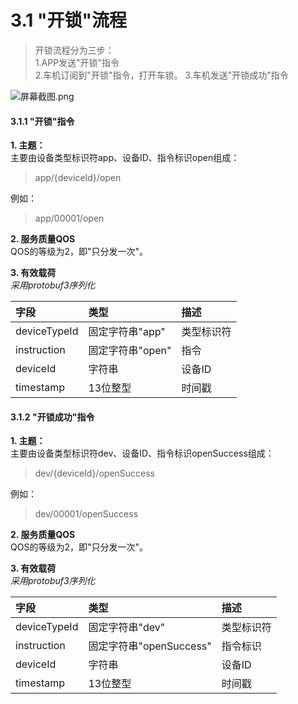 # 3.1 "开锁"流程



> 开锁流程分为三步：  
> 1.APP发送"开锁"指令  
> 2.车机订阅到"开锁"指令，打开车锁。 3.车机发送"开锁成功"指令

![&#x5C4F;&#x5E55;&#x622A;&#x56FE;.png](https://images.gitee.com/uploads/images/2019/0131/162059_3a0d854c_4759596.png)

#### 3.1.1 "开锁"指令

**1. 主题：**  
主要由设备类型标识符app、设备ID、指令标识open组成：

> app/{deviceId}/open

例如：

> app/00001/open

**2. 服务质量QOS**  
QOS的等级为2，即"只分发一次"。

**3. 有效载荷**  
_采用protobuf3序列化_

| 字段 | 类型 | 描述 |
| :--- | :--- | :--- |
| deviceTypeId | 固定字符串"app" | 类型标识符 |
| instruction | 固定字符串"open" | 指令 |
| deviceId | 字符串 | 设备ID |
| timestamp | 13位整型 | 时间戳 |

#### 3.1.2 "开锁成功"指令

**1. 主题：**  
主要由设备类型标识符dev、设备ID、指令标识openSuccess组成：

> dev/{deviceId}/openSuccess

例如：

> dev/00001/openSuccess

**2. 服务质量QOS**  
QOS的等级为2，即"只分发一次"。

**3. 有效载荷**  
_采用protobuf3序列化_

| 字段 | 类型 | 描述 |
| :--- | :--- | :--- |
| deviceTypeId | 固定字符串"dev" | 类型标识符 |
| instruction | 固定字符串"openSuccess" | 指令标识 |
| deviceId | 字符串 | 设备ID |
| timestamp | 13位整型 | 时间戳 |


